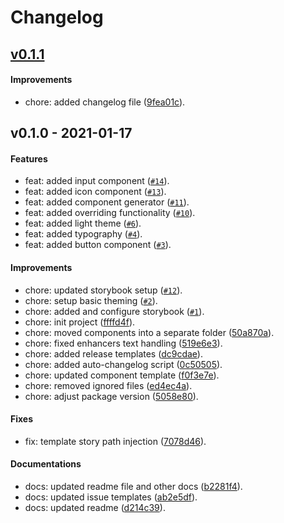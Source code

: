 # Changelog

## [v0.1.1](https://github.com/gorhom/react-native-base-ui/compare/v0.1.0...v0.1.1)

#### Improvements

- chore: added changelog file ([9fea01c](https://github.com/gorhom/react-native-base-ui/commit/9fea01ccbf8d0d991d00173dee0a383abda3d202)).

## v0.1.0 - 2021-01-17

#### Features

- feat: added input component ([`#14`](https://github.com/gorhom/react-native-base-ui/pull/14)).
- feat: added icon component ([`#13`](https://github.com/gorhom/react-native-base-ui/pull/13)).
- feat: added component generator ([`#11`](https://github.com/gorhom/react-native-base-ui/pull/11)).
- feat: added overriding functionality ([`#10`](https://github.com/gorhom/react-native-base-ui/pull/10)).
- feat: added light theme ([`#6`](https://github.com/gorhom/react-native-base-ui/pull/6)).
- feat: added typography ([`#4`](https://github.com/gorhom/react-native-base-ui/pull/4)).
- feat: added button component ([`#3`](https://github.com/gorhom/react-native-base-ui/pull/3)).

#### Improvements

- chore: updated storybook setup ([`#12`](https://github.com/gorhom/react-native-base-ui/pull/12)).
- chore: setup basic theming ([`#2`](https://github.com/gorhom/react-native-base-ui/pull/2)).
- chore: added and configure storybook ([`#1`](https://github.com/gorhom/react-native-base-ui/pull/1)).
- chore: init project ([ffffd4f](https://github.com/gorhom/react-native-base-ui/commit/ffffd4f00db8d8056c19614a78133527061db73d)).
- chore: moved components into a separate folder ([50a870a](https://github.com/gorhom/react-native-base-ui/commit/50a870aa0e7411e7a4c66c4d7c1a3d58bd3faab4)).
- chore: fixed enhancers text handling ([519e6e3](https://github.com/gorhom/react-native-base-ui/commit/519e6e3059a54078a9110778e145d32df1bd1c3b)).
- chore: added release templates ([dc9cdae](https://github.com/gorhom/react-native-base-ui/commit/dc9cdaee6af5ca1e9c636ec1499dcb078fab02c9)).
- chore: added auto-changelog script ([0c50505](https://github.com/gorhom/react-native-base-ui/commit/0c50505cb560d96a9aaede1259a719012a0dc9eb)).
- chore: updated component template ([f0f3e7e](https://github.com/gorhom/react-native-base-ui/commit/f0f3e7e6e3cc0be680f245959e2b75a54058474b)).
- chore: removed ignored files ([ed4ec4a](https://github.com/gorhom/react-native-base-ui/commit/ed4ec4aa61650a67959058f40f08e608c8153506)).
- chore: adjust package version ([5058e80](https://github.com/gorhom/react-native-base-ui/commit/5058e80187bf7e7dc6a684b1619382a1e6f29969)).

#### Fixes

- fix: template story path injection ([7078d46](https://github.com/gorhom/react-native-base-ui/commit/7078d46f270179d30050c28f39b155e3c7dfc354)).

#### Documentations

- docs: updated readme file and other docs ([b2281f4](https://github.com/gorhom/react-native-base-ui/commit/b2281f48435224334a57a792a2b9109d17d0826b)).
- docs: updated issue templates ([ab2e5df](https://github.com/gorhom/react-native-base-ui/commit/ab2e5dfecf0a2e6e2149926d19054c0a044a7920)).
- docs: updated readme ([d214c39](https://github.com/gorhom/react-native-base-ui/commit/d214c39e8bcebfcc0854b4ef14cfc8bb0e6f01e3)).
